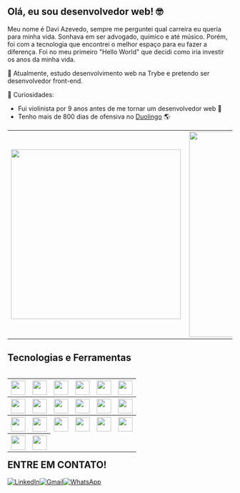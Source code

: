## Olá, eu sou desenvolvedor web! 🤓

Meu nome é Davi Azevedo, sempre me perguntei qual carreira eu queria para minha vida. Sonhava em ser advogado, químico e até músico. Porém, foi com a tecnologia que encontrei o melhor espaço para eu fazer a diferença. Foi no meu primeiro "Hello World" que decidi como iria investir os anos da minha vida.

🔭 Atualmente, estudo desenvolvimento web na Trybe e pretendo ser desenvolvedor front-end.

🌱 Curiosidades:

- Fui violinista por 9 anos antes de me tornar um desenvolvedor web 🎻
- Tenho mais de 800 dias de ofensiva no [Duolingo](https://www.duolingo.com/profile/daviazev) 🌎

<center>
<table>
    <tr>
        <td><img width="380px" align="left" src="https://github-readme-stats.vercel.app/api/top-langs/?username=daviazev&hide=html&layout=compact&theme=buefy" /></td>
        <td><img width="460px" align="left" src="https://github-readme-stats.vercel.app/api?username=daviazev&theme=buefy"/></td>
    </tr>
</table>
</center>

<h2 align="left">Tecnologias e Ferramentas</h2>
<table width="320px" align="left" border="0">
    <tr>
    <th><img height="32px" src="https://img.shields.io/badge/HTML5-E34F26?style=for-the-badge&logo=html5&logoColor=white"></th>
    <th><img height="32px" src="https://img.shields.io/badge/CSS3-1572B6?style=for-the-badge&logo=css3&logoColor=white"></th>
    <th><img height="32px" src="https://img.shields.io/badge/JavaScript-F7DF1E?style=for-the-badge&logo=javascript&logoColor=black"></th>
    <th><img height="32px" src="https://img.shields.io/badge/React-20232A?style=for-the-badge&logo=react&logoColor=61DAFB"></th>
    <th><img height="32px" src="https://img.shields.io/badge/React_Router-CA4245?style=for-the-badge&logo=react-router&logoColor=white"></th>
    <th><img height="32px" src="https://camo.githubusercontent.com/81aeb1a947697457dbf01915ba8bb60e4bcf0c9003fc2d62659be9d5d5b47317/68747470733a2f2f696d672e736869656c64732e696f2f62616467652f74657374696e672532306c6962726172792d3332333333303f7374796c653d666f722d7468652d6261646765266c6f676f3d74657374696e672d6c696272617279266c6f676f436f6c6f723d726564"></th>
    </tr>
    <tr>
    <th><img height="32px" src="https://camo.githubusercontent.com/5ec7b7ed343219da6b2213349bacdc389803950b5298464b35e76f7ab6ccf27d/68747470733a2f2f696d672e736869656c64732e696f2f62616467652f4a6573742d4332313332353f7374796c653d666f722d7468652d6261646765266c6f676f3d6a657374266c6f676f436f6c6f723d7768697465"></th>
    <th><img height="32px" src="https://img.shields.io/badge/Redux-593D88?style=for-the-badge&logo=redux&logoColor=white"></th>
    <th><img height="32px" src="https://img.shields.io/badge/Node.js-43853D?style=for-the-badge&logo=node.js&logoColor=white"></th>
    <th><img height="32px" src="https://img.shields.io/badge/MySQL-00000F?style=for-the-badge&logo=mysql&logoColor=white"></th>
    <th><img height="32px" src="https://img.shields.io/badge/MongoDB-4EA94B?style=for-the-badge&logo=mongodb&logoColor=white"></th>
    <th><img height="32px" src="https://camo.githubusercontent.com/6c50eb6f911b1bcb4c0b790fb5e908bf896c525685839fa802c41349dcd1c8bf/68747470733a2f2f696d672e736869656c64732e696f2f62616467652f53657175656c697a652d3532423045373f7374796c653d666f722d7468652d6261646765266c6f676f3d53657175656c697a65266c6f676f436f6c6f723d7768697465"></th>
    </tr>
    <tr>
    <th><img height="32px" src="https://img.shields.io/badge/TypeScript-007ACC?style=for-the-badge&logo=typescript&logoColor=white"></th>
    <th><img height="32px" src="https://camo.githubusercontent.com/7f73136d92799b19be179d1ed87b461120c35ed917c7d5ab59a7606209da7bd3/68747470733a2f2f696d672e736869656c64732e696f2f62616467652f457870726573732e6a732d3030303030303f7374796c653d666f722d7468652d6261646765266c6f676f3d65787072657373266c6f676f436f6c6f723d7768697465"></th>
    <th><img height="32px" src="https://camo.githubusercontent.com/0482f5dbf5f28178254184a78d0fd79051d8844d34c645ac44220befd3226f45/68747470733a2f2f696d672e736869656c64732e696f2f62616467652f6d6f6368612e6a732d3332333333303f7374796c653d666f722d7468652d6261646765266c6f676f3d6d6f636861266c6f676f436f6c6f723d42726f776e"></th>
    <th><img height="32px" src="https://camo.githubusercontent.com/d2f61ea606862e8362d246f4554f1cc9cbf220c4aaf8d4530d138605488eacb9/68747470733a2f2f696d672e736869656c64732e696f2f62616467652f636861692e6a732d3332333333303f7374796c653d666f722d7468652d6261646765266c6f676f3d63686169266c6f676f436f6c6f723d726564"></th>
    <th><img height="32px" src="https://img.shields.io/badge/Docker-2496ED?style=for-the-badge&logo=docker&logoColor=white"></th>
    <th><img height="32px" src="https://img.shields.io/badge/Git-E34F26?style=for-the-badge&logo=git&logoColor=white">
    </tr>
    <tr>
    <th><img height="32px" src="https://camo.githubusercontent.com/fbc3df79ffe1a99e482b154b29262ecbb10d6ee4ed22faa82683aa653d72c4e1/68747470733a2f2f696d672e736869656c64732e696f2f62616467652f4769744875622d3130303030303f7374796c653d666f722d7468652d6261646765266c6f676f3d676974687562266c6f676f436f6c6f723d7768697465"></th>
    <th><img height="32px" src="https://img.shields.io/badge/Linux-E34F26?style=for-the-badge&logo=linux&logoColor=black"></th>
    </tr>
</table>

<table>
    <h2>ENTRE EM CONTATO!</h2>
    <a href="https://www.linkedin.com/in/daviazev/" target="_blank"><img alt="LinkedIn" src="https://img.shields.io/badge/linkedin-%230077B5.svg?&style=for-the-badge&logo=linkedin&logoColor=white" /></a>
    <a href="mailto:azvd.davi@gmail.com" target="_blank"><img alt="Gmail" src="https://img.shields.io/badge/Gmail-%2312100E?style=for-the-badge&logo=Gmail&logoColor=red" /></a>
    <a href="https://wa.me/5511945000891" target="_blank"><img alt="WhatsApp" src="https://img.shields.io/badge/WhatsApp-25D366?style=for-the-badge&logo=whatsapp&logoColor=white" /></a>
</table>
